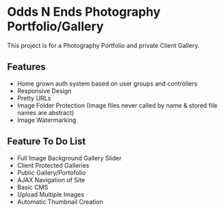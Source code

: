 # Odds N Ends Photography Portfolio/Gallery

This project is for a Photography Portfolio and private Client Gallery.

## Features
* Home grown auth system based on user groups and controllers
* Responsive Design
* Pretty URLs
* Image Folder Protection (Image files never called by name & stored file names are abstract)
* Image Watermarking

## Feature To Do List

* Full Image Background Gallery Slider
* Client Protected Galleries
* Public Gallery/Portofolio
* AJAX Navigation of Site
* Basic CMS
* Upload Multiple Images
* Automatic Thumbnail Creation
